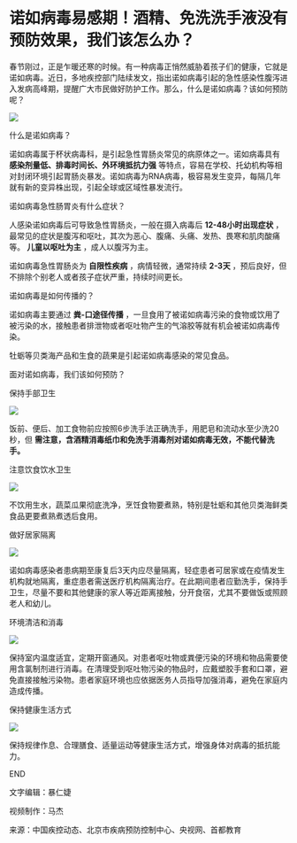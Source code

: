 # 诺如病毒易感期！酒精、免洗洗手液没有预防效果，我们该怎么办？

春节刚过，正是乍暖还寒的时候。有一种病毒正悄然威胁着孩子们的健康，它就是诺如病毒。近日，多地疾控部门陆续发文，指出诺如病毒引起的急性感染性腹泻进入发病高峰期，提醒广大市民做好防护工作。那么，什么是诺如病毒？该如何预防呢？

![](https://inews.gtimg.com/newsapp_bt/0/15668786370/1000)

什么是诺如病毒？

诺如病毒属于杯状病毒科，是引起急性胃肠炎常见的病原体之一。诺如病毒具有 **感染剂量低、排毒时间长、外环境抵抗力强**
等特点，容易在学校、托幼机构等相对封闭环境引起胃肠炎暴发。诺如病毒为RNA病毒，极容易发生变异，每隔几年就有新的变异株出现，引起全球或区域性暴发流行。

诺如病毒急性肠胃炎有什么症状？

人感染诺如病毒后可导致急性胃肠炎，一般在摄入病毒后 **12-48小时出现症状**
，最常见的症状是腹泻和呕吐，其次为恶心、腹痛、头痛、发热、畏寒和肌肉酸痛等。 **儿童以呕吐为主** ，成人以腹泻为主。

诺如病毒急性胃肠炎为 **自限性疾病** ，病情轻微，通常持续 **2-3天** ，预后良好，但不排除个别老人或者孩子症状严重，持续时间更长。

诺如病毒是如何传播的？

诺如病毒主要通过 **粪-口途径传播** ，一旦食用了被诺如病毒污染的食物或饮用了被污染的水，接触患者排泄物或者呕吐物产生的气溶胶等就有机会被诺如病毒传染。

牡蛎等贝类海产品和生食的蔬果是引起诺如病毒感染的常见食品。

面对诺如病毒，我们该如何预防？

保持手部卫生

![](https://inews.gtimg.com/newsapp_bt/0/15668786788/1000)

饭前、便后、加工食物前应按照6步洗手法正确洗手，用肥皂和流动水至少洗20秒，但 **需注意，含酒精消毒纸巾和免洗手消毒剂对诺如病毒无效，不能代替洗手。**

注意饮食饮水卫生

![](https://inews.gtimg.com/newsapp_bt/0/15668787025/1000)

不饮用生水，蔬菜瓜果彻底洗净，烹饪食物要煮熟，特别是牡蛎和其他贝类海鲜类食品更要煮熟煮透后食用。

做好居家隔离

![](https://inews.gtimg.com/newsapp_bt/0/15668787202/1000)

诺如病毒感染者患病期至康复后3天内应尽量隔离，轻症患者可居家或在疫情发生机构就地隔离，重症患者需送医疗机构隔离治疗。在此期间患者应勤洗手，保持手卫生，尽量不要和其他健康的家人等近距离接触，分开食宿，尤其不要做饭或照顾老人和幼儿。

环境清洁和消毒

![](https://inews.gtimg.com/newsapp_bt/0/15668787403/1000)

保持室内温度适宜，定期开窗通风。对患者呕吐物或粪便污染的环境和物品需要使用含氯制剂进行消毒。在清理受到呕吐物污染的物品时，应戴塑胶手套和口罩，避免直接接触污染物。患者家庭环境也应依据医务人员指导加强消毒，避免在家庭内造成传播。

保持健康生活方式

![](https://inews.gtimg.com/newsapp_match/0/15668787590/0)

保持规律作息、合理膳食、适量运动等健康生活方式，增强身体对病毒的抵抗能力。

END

文字编辑：暴仁婕

视频制作：马杰

来源：中国疾控动态、北京市疾病预防控制中心、央视网、首都教育

